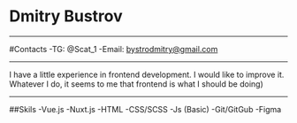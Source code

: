 # Dmitry Bustrov

*********
#Contacts
-TG: @Scat_1
-Email: bystrodmitry@gmail.com

*********
I have a little experience in frontend development. I would like to improve it. Whatever I do, it seems to me that frontend is what I should be doing)

*********
##Skils
-Vue.js
-Nuxt.js
-HTML
-CSS/SCSS
-Js (Basic)
-Git/GitGub
-Figma
